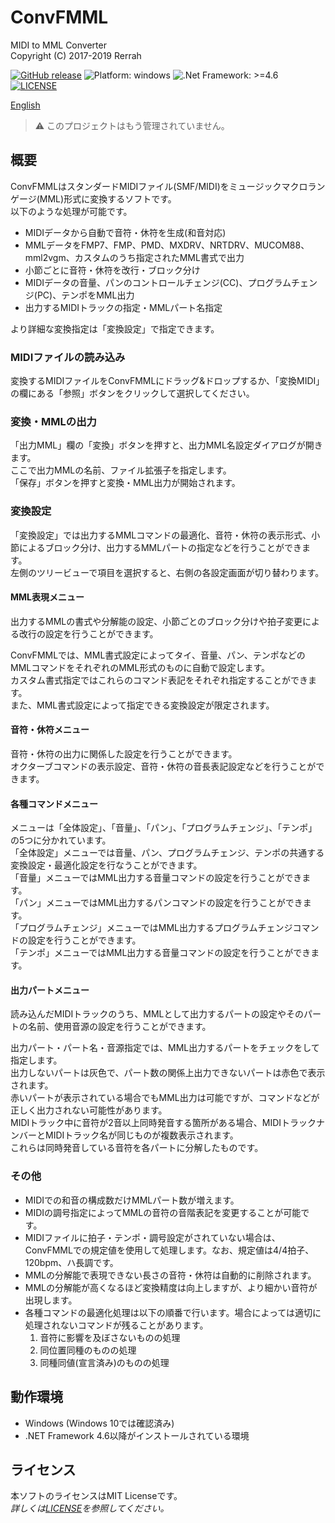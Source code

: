 # ConvFMML
MIDI to MML Converter  
Copyright (C) 2017-2019 Rerrah

[![GitHub release](https://img.shields.io/badge/release-v1.1.0-brightgreen.svg)](https://github.com/rerrahkr/ConvFMML/releases)
![Platform: windows](https://img.shields.io/badge/platform-windows-lightgrey.svg)
![.Net Framework: >=4.6](https://img.shields.io/badge/.NET-%3E%3D4.6-blue.svg)
[![LICENSE](https://img.shields.io/github/license/rerrahkr/ConvFMML.svg)](./LICENSE)

[English](./README.md)

> :warning: このプロジェクトはもう管理されていません。

## 概要
ConvFMMLはスタンダードMIDIファイル(SMF/MIDI)をミュージックマクロランゲージ(MML)形式に変換するソフトです。  
以下のような処理が可能です。

- MIDIデータから自動で音符・休符を生成(和音対応)
- MMLデータをFMP7、FMP、PMD、MXDRV、NRTDRV、MUCOM88、mml2vgm、カスタムのうち指定されたMML書式で出力
- 小節ごとに音符・休符を改行・ブロック分け
- MIDIデータの音量、パンのコントロールチェンジ(CC)、プログラムチェンジ(PC)、テンポをMML出力
- 出力するMIDIトラックの指定・MMLパート名指定

より詳細な変換指定は「変換設定」で指定できます。

### MIDIファイルの読み込み
変換するMIDIファイルをConvFMMLにドラッグ&ドロップするか、「変換MIDI」の欄にある「参照」ボタンをクリックして選択してください。

### 変換・MMLの出力
「出力MML」欄の「変換」ボタンを押すと、出力MML名設定ダイアログが開きます。  
ここで出力MMLの名前、ファイル拡張子を指定します。  
「保存」ボタンを押すと変換・MML出力が開始されます。

### 変換設定
「変換設定」では出力するMMLコマンドの最適化、音符・休符の表示形式、小節によるブロック分け、出力するMMLパートの指定などを行うことができます。  
左側のツリービューで項目を選択すると、右側の各設定画面が切り替わります。

#### MML表現メニュー
出力するMMLの書式や分解能の設定、小節ごとのブロック分けや拍子変更による改行の設定を行うことができます。

ConvFMMLでは、MML書式設定によってタイ、音量、パン、テンポなどのMMLコマンドをそれぞれのMML形式のものに自動で設定します。  
カスタム書式指定ではこれらのコマンド表記をそれぞれ指定することができます。  
また、MML書式設定によって指定できる変換設定が限定されます。

#### 音符・休符メニュー
音符・休符の出力に関係した設定を行うことができます。  
オクターブコマンドの表示設定、音符・休符の音長表記設定などを行うことができます。
　　
#### 各種コマンドメニュー
メニューは「全体設定」、「音量」、「パン」、「プログラムチェンジ」、「テンポ」の5つに分かれています。  
「全体設定」メニューでは音量、パン、プログラムチェンジ、テンポの共通する変換設定・最適化設定を行なうことができます。  
「音量」メニューではMML出力する音量コマンドの設定を行うことができます。  
「パン」メニューではMML出力するパンコマンドの設定を行うことができます。  
「プログラムチェンジ」メニューではMML出力するプログラムチェンジコマンドの設定を行うことができます。  
「テンポ」メニューではMML出力する音量コマンドの設定を行うことができます。

#### 出力パートメニュー
読み込んだMIDIトラックのうち、MMLとして出力するパートの設定やそのパートの名前、使用音源の設定を行うことができます。

出力パート・パート名・音源指定では、MML出力するパートをチェックをして指定します。  
出力しないパートは灰色で、パート数の関係上出力できないパートは赤色で表示されます。  
赤いパートが表示されている場合でもMML出力は可能ですが、コマンドなどが正しく出力されない可能性があります。  
MIDIトラック中に音符が2音以上同時発音する箇所がある場合、MIDIトラックナンバーとMIDIトラック名が同じものが複数表示されます。  
これらは同時発音している音符を各パートに分解したものです。

### その他
- MIDIでの和音の構成数だけMMLパート数が増えます。
- MIDIの調号指定によってMMLの音符の音階表記を変更することが可能です。
- MIDIファイルに拍子・テンポ・調号設定がされていない場合は、ConvFMMLでの規定値を使用して処理します。なお、規定値は4/4拍子、120bpm、ハ長調です。
- MMLの分解能で表現できない長さの音符・休符は自動的に削除されます。
- MMLの分解能が高くなるほど変換精度は向上しますが、より細かい音符が出現します。
- 各種コマンドの最適化処理は以下の順番で行います。場合によっては適切に処理されないコマンドが残ることがあります。
  1. 音符に影響を及ぼさないものの処理
  2. 同位置同種のものの処理
  3. 同種同値(宣言済み)のものの処理

## 動作環境
- Windows (Windows 10では確認済み)
- .NET Framework 4.6以降がインストールされている環境

## ライセンス
本ソフトのライセンスはMIT Licenseです。  
*詳しくは[LICENSE](./LICENSE)を参照してください。*
